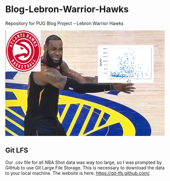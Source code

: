 # Blog-Lebron-Warrior-Hawks
Repository for PUG Blog Project – Lebron Warrior Hawks

![](https://raw.githubusercontent.com/stat231-s21/Blog-Lebron-Warrior-Hawks/main/images/s2g1-economics-sports.png)


## Git LFS
Our .csv file for all NBA Shot data was way too large, so I was prompted by GitHub to use Git Large File Storage. This is necessary to download the data to your local machine. The website is here: https://git-lfs.github.com/.

